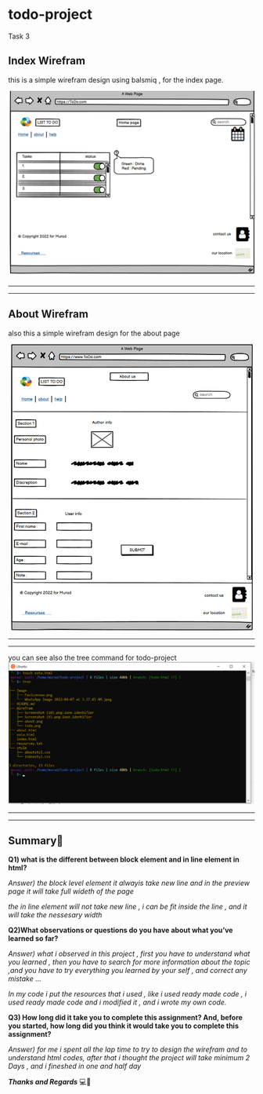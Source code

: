 # todo-project
Task 3

## Index Wirefram 

this is a simple wirefram design using balsmiq , for the index page.

![link](./Wirefram/indx.png)

***
---

## About Wirefram

also this a simple wirefram design for the about page 

![link](./Wirefram/about.png)

---
---
you can see also the tree command for todo-project
![link](./Image/tree%20for%20todo.png)

---
---

## Summary📃
**Q1) what is the different between block element and in line element in html?**

*Answer) the block level element it  alwayis take new line 
and in the preview page it will take full wideth of the page*

*the in line element will not take new line , i can be fit inside the line , and it will take the nessesary width*

**Q2)What observations or questions do you have about what you’ve learned so far?**

*Answer) what i observed in this project , first you have to understand what you learned , then you have to search for more information about the topic ,and you have to try everything you learned by your self , and correct any mistake ...*

*In my code i put the resources that i used , like i used ready made code , i used ready made code and i modified it , and i wrote my own code.*

**Q3) How long did it take you to complete this assignment? And, before you started, how long did you think it would take you to complete this assignment?**

*Answer) for me i spent all the lap time to try to design the wirefram and to understand html codes, after that i thought the project will take minimum 2 Days , and i fineshed in one and half day*

***Thanks and Regards*** 💻📮

